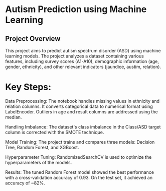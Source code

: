 # Autism Prediction using Machine Learning

## Project Overview

This project aims to predict autism spectrum disorder (ASD) using machine learning models. The project analyzes a dataset containing various features, including survey scores (A1-A10), demographic information (age, gender, ethnicity), and other relevant indicators (jaundice, austim, relation).


# Key Steps:

Data Preprocessing: The notebook handles missing values in ethnicity and relation columns. It converts categorical data to numerical format using LabelEncoder. Outliers in age and result columns are addressed using the median.

Handling Imbalance: The dataset's class imbalance in the Class/ASD target column is corrected with the SMOTE technique.

Model Training: The project trains and compares three models: Decision Tree, Random Forest, and XGBoost.

Hyperparameter Tuning: RandomizedSearchCV is used to optimize the hyperparameters of the models.

Results: The tuned Random Forest model showed the best performance with a cross-validation accuracy of 0.93. On the test set, it achieved an accuracy of ~82%.
